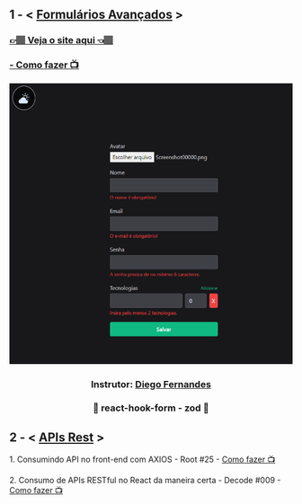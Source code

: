 <h2>1 - < <a href="https://github.com/carlos09v/ReactProjects/tree/main/rocketseat/advanced-forms">Formulários Avançados</a> ></h2>
<h3><a href="https://advanced-forms-carlos09v.vercel.app/">👉🏽 Veja o site aqui 👈🏽</a></h3>
<h3><a href="https://www.youtube.com/watch?v=XSbMSSdGSdg&ab_channel=Rocketseat" target="_blank"> - Como fazer 📺</a></h3>
<div align='center'>
    <img height='500' src="https://github.com/carlos09v/ReactProjects/blob/main/rocketseat/advanced-forms/src/assets/preview-dark.png?raw=true" alt="AdvancedForms-dark-preview">
    <h3>Instrutor: <a href='https://github.com/diego3g'>Diego Fernandes</a></h3>
    <h3>💚 react-hook-form - zod 💚</h3>
</div>

<h2>2 - < <a href="https://github.com/carlos09v/ReactProjects/tree/main/rocketseat/restAPIs">APIs Rest</a> ></h2>
<p>1. Consumindo API no front-end com AXIOS - Root #25 - <a href="https://www.youtube.com/watch?v=VM4e37DaskU&ab_channel=Rocketseat
" target="_blank">Como fazer 📺</a></p>
<p>2. Consumo de APIs RESTful no React da maneira certa - Decode #009 - <a href="https://www.youtube.com/watch?v=uNFB9EbQz90&ab_channel=Rocketseat
" target="_blank">Como fazer 📺</a></p>
